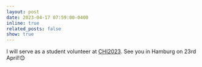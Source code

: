 ```yaml
---
layout: post
date: 2023-04-17 07:59:00-0400
inline: true
related_posts: false
show: true
---
```


I will serve as a student volunteer at [CHI2023](https://chi2023.acm.org/). See you in Hamburg on 23rd April!😊
